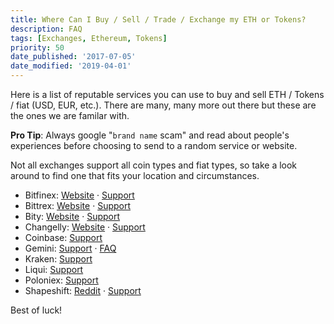 ```yaml
---
title: Where Can I Buy / Sell / Trade / Exchange my ETH or Tokens?
description: FAQ
tags: [Exchanges, Ethereum, Tokens]
priority: 50
date_published: '2017-07-05'
date_modified: '2019-04-01'
---
```


Here is a list of reputable services you can use to buy and sell ETH / Tokens / fiat (USD, EUR, etc.). There are many, many more out there but these are the ones we are familar with.

**Pro Tip**: Always google "`brand name` scam" and read about people's experiences before choosing to send to a random service or website.

Not all exchanges support all coin types and fiat types, so take a look around to find one that fits your location and circumstances.

* Bitfinex: [Website](https://www.bitfinex.com/) · [Support](https://www.bitfinex.com/support)
* Bittrex: [Website](https://bittrex.com/Home/Markets) · [Support](https://bittrex.zendesk.com/hc/en-us)
* Bity: [Website](https://bity.com/af/jshkb37v) · [Support](mailto:support@bity.com)
* Changelly: [Website](https://changelly.com/about) · [Support](mailto:support@changelly.com)
* Coinbase: [Support](https://support.coinbase.com/)
* Gemini: [Support](https://gemini24.zendesk.com/hc/en-us/requests/new) · [FAQ](https://gemini24.zendesk.com/hc/en-us)
* Kraken: [Support](https://support.kraken.com/hc/en-us)
* Liqui: [Support](https://liqui.freshdesk.com/support/home)
* Poloniex: [Support](https://poloniex.com/support/)
* Shapeshift: [Reddit](https://www.reddit.com/r/shapeshiftio) · [Support](https://shapeshift.zendesk.com/hc/en-us)

Best of luck!

